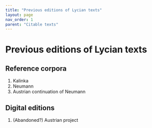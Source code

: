 ```yaml
---
title: "Previous editions of Lycian texts"
layout: page
nav_order: 1
parent: "Citable texts"
---
```


# Previous editions of Lycian texts


## Reference corpora

1. Kalinka
2. Neumann
3. Austrian continuation of Neumann


## Digital editions

1. (Abandoned?) Austrian project